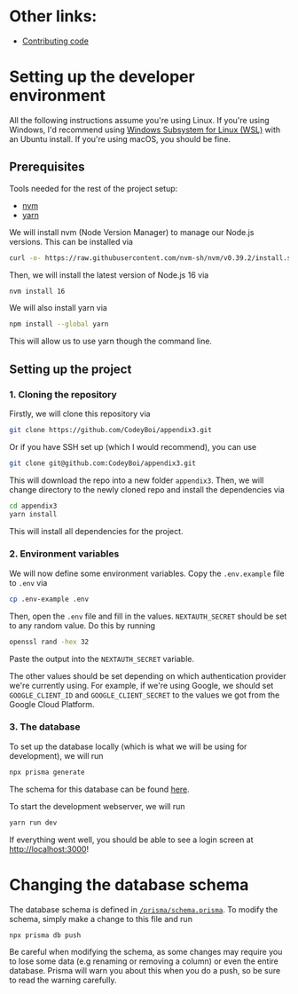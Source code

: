# Other links:
- [Contributing code](contributing.md)

# Setting up the developer environment

All the following instructions assume you're using Linux. If you're using Windows, I'd recommend using [Windows Subsystem for Linux (WSL)](https://ubuntu.com/wsl) with an Ubuntu install. If you're using macOS, you should be fine.

## Prerequisites
Tools needed for the rest of the project setup:
- [nvm](https://github.com/nvm-sh/nvm)
- [yarn](https://classic.yarnpkg.com/en/docs/install/#debian-stable)

We will install nvm (Node Version Manager) to manage our Node.js versions. This can be installed via

```bash
curl -o- https://raw.githubusercontent.com/nvm-sh/nvm/v0.39.2/install.sh | bash
```

Then, we will install the latest version of Node.js 16 via

```bash
nvm install 16
```

We will also install yarn via

```bash
npm install --global yarn
```

This will allow us to use yarn though the command line.

## Setting up the project

### 1. Cloning the repository

Firstly, we will clone this repository via

```bash
git clone https://github.com/CodeyBoi/appendix3.git
```

Or if you have SSH set up (which I would recommend), you can use

```bash
git clone git@github.com:CodeyBoi/appendix3.git
```

This will download the repo into a new folder `appendix3`. Then, we will change directory to the newly cloned repo and install the dependencies via

```bash
cd appendix3
yarn install
```

This will install all dependencies for the project. 

### 2. Environment variables

We will now define some environment variables. Copy the `.env.example` file to `.env` via

```bash
cp .env-example .env
```

Then, open the `.env` file and fill in the values. `NEXTAUTH_SECRET` should be set to any random value. Do this by running

```bash
openssl rand -hex 32
```

Paste the output into the `NEXTAUTH_SECRET` variable.

The other values should be set depending on which authentication provider we're currently using. For example, if we're using Google, we should set `GOOGLE_CLIENT_ID` and `GOOGLE_CLIENT_SECRET` to the values we got from the Google Cloud Platform.

### 3. The database

To set up the database locally (which is what we will be using for development), we will run

```bash
npx prisma generate
```

The schema for this database can be found [here](/prisma/schema.prisma).

To start the development webserver, we will run

```bash
yarn run dev
```

If everything went well, you should be able to see a login screen at [http://localhost:3000](http://localhost:3000)!

# Changing the database schema
The database schema is defined in [`/prisma/schema.prisma`](/prisma/schema.prisma). To modify the schema, simply make a change to this file and run

```bash
npx prisma db push
```

Be careful when modifying the schema, as some changes may require you to lose some data (e.g renaming or removing a column) or even the entire database. Prisma will warn you about this when you do a push, so be sure to read the warning carefully.
